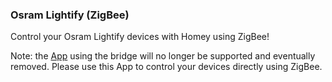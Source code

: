 ### Osram Lightify (ZigBee)

Control your Osram Lightify devices with Homey using ZigBee!

Note: the [App](https://apps.athom.com/app/com.osram.lightify) using the bridge will no longer be supported and eventually removed. Please use this App to control your devices directly using ZigBee.

